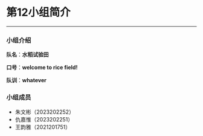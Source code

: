 # 第12小组简介
*****
### 小组介绍

**队名**：**水稻试验田**

**口号**：**welcome to rice field!**

**队训**：**whatever**

### 小组成员

- 朱文彬（2023202252）
- 仇嘉惟（2023202251）
- 王韵雅（2021201751）